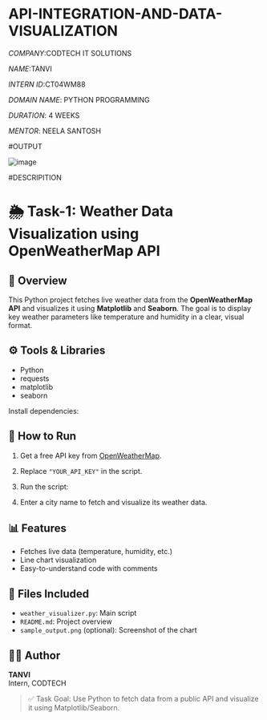 # API-INTEGRATION-AND-DATA-VISUALIZATION

*COMPANY*:CODTECH IT SOLUTIONS

*NAME*:TANVI

*INTERN ID*:CT04WM88

*DOMAIN NAME*: PYTHON PROGRAMMING

*DURATION*: 4 WEEKS

*MENTOR*:  NEELA SANTOSH

#OUTPUT

![image](https://github.com/user-attachments/assets/49f1e74e-a040-47f3-8016-46d74cf90f41)

#DESCRIPITION
# 🌦️ Task-1: Weather Data Visualization using OpenWeatherMap API

## 📌 Overview
This Python project fetches live weather data from the **OpenWeatherMap API** and visualizes it using **Matplotlib** and **Seaborn**. The goal is to display key weather parameters like temperature and humidity in a clear, visual format.

## ⚙️ Tools & Libraries
- Python
- requests
- matplotlib
- seaborn

Install dependencies:


## 🚀 How to Run
1. Get a free API key from [OpenWeatherMap](https://openweathermap.org/api).
2. Replace `"YOUR_API_KEY"` in the script.
3. Run the script:

4. Enter a city name to fetch and visualize its weather data.

## 📊 Features
- Fetches live data (temperature, humidity, etc.)
- Line chart visualization
- Easy-to-understand code with comments

## 📁 Files Included
- `weather_visualizer.py`: Main script
- `README.md`: Project overview
- `sample_output.png` (optional): Screenshot of the chart

## 👨‍💻 Author
**TANVI**  
Intern, CODTECH

> ✅ Task Goal: Use Python to fetch data from a public API and visualize it using Matplotlib/Seaborn.



